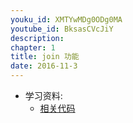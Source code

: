 ```yaml
---
youku_id: XMTYwMDg0ODg0MA
youtube_id: BksasCVcJiY
description: 
chapter: 1
title: join 功能
date: 2016-11-3
---
```

* 学习资料:
  * [相关代码](https://github.com/MorvanZhou/tutorials/blob/master/threadingTUT/thread3_join.py)

